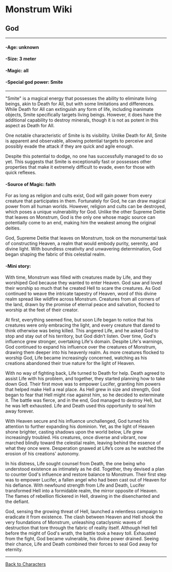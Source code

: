 # Monstrum Wiki

## God
---
#### -Age: unknown 
#### -Size: 3 meter 
#### -Magic: all 
#### -Special god power: Smite 
---
"Smite" is a magical energy that possesses the ability to eliminate living beings, akin to Death for All, but with some limitations and differences. While Death for All can extinguish any form of life, including inanimate objects, Smite specifically targets living beings. However, it does have the additional capability to destroy minerals, though it is not as potent in this aspect as Death for All.

One notable characteristic of Smite is its visibility. Unlike Death for All, Smite is apparent and observable, allowing potential targets to perceive and possibly evade the attack if they are quick and agile enough.

Despite this potential to dodge, no one has successfully managed to do so yet. This suggests that Smite is exceptionally fast or possesses other properties that make it extremely difficult to evade, even for those with quick reflexes.

#### -Source of Magic: faith 

For as long as religion and cults exist, God will gain power from every creature that participates in them. Fortunately for God, he can draw magical power from all human worlds. However, religion and cults can be destroyed, which poses a unique vulnerability for God. Unlike the other Supreme Deitie that leaves on Monstrum, God is the only one whose magic source can potentially come to an end, making him the weakest among the original deities.

God, Supreme Deitie that leaves on Monstrum, took on the monumental task of constructing Heaven, a realm that would embody purity, serenity, and divine light. With boundless creativity and unwavering determination, God began shaping the fabric of this celestial realm.

#### -Mini story: 
With time, Monstrum was filled with creatures made by Life, and they worshiped God because they wanted to enter Heaven. God saw and loved their worship so much that he created Hell to scare the creatures. As God continued to weave the intricate tapestry of Heaven, word of this divine realm spread like wildfire across Monstrum. Creatures from all corners of the land, drawn by the promise of eternal peace and salvation, flocked to worship at the feet of their creator.

At first, everything seemed fine, but soon Life began to notice that his creatures were only embracing the light, and every creature that dared to think otherwise was being killed. This angered Life, and he asked God to stop and stay out of his territory, but God didn’t listen. Over time, God's influence grew stronger, overtaking Life's domain. Despite Life's warnings, God continued to expand his influence over the creatures of Monstrum, drawing them deeper into his heavenly realm. As more creatures flocked to worship God, Life became increasingly concerned, watching as his creations abandoned their true nature for the light of Heaven.

With no way of fighting back, Life turned to Death for help. Death agreed to assist Life with his problem, and together, they started planning how to take down God. Their first move was to empower Lucifer, granting him powers that helped make Hell a real place. As Hell grew in size and strength, God began to fear that Hell might rise against him, so he decided to exterminate it. The battle was fierce, and in the end, God managed to destroy Hell, but he was left exhausted. Life and Death used this opportunity to seal him away forever.

With Heaven secure and his influence unchallenged, God turned his attention to further expanding his dominion. Yet, as the light of Heaven shone brighter, casting shadows upon the world below, Life grew increasingly troubled. His creatures, once diverse and vibrant, now marched blindly toward the celestial realm, leaving behind the essence of what they once were. Desperation gnawed at Life’s core as he watched the erosion of his creations' autonomy.

In his distress, Life sought counsel from Death, the one being who understood existence as intimately as he did. Together, they devised a plan to counter God's influence and restore balance to Monstrum. Their first step was to empower Lucifer, a fallen angel who had been cast out of Heaven for his defiance. With newfound strength from Life and Death, Lucifer transformed Hell into a formidable realm, the mirror opposite of Heaven. The flames of rebellion flickered in Hell, drawing in the disenchanted and the defiant.

God, sensing the growing threat of Hell, launched a relentless campaign to eradicate it from existence. The clash between Heaven and Hell shook the very foundations of Monstrum, unleashing cataclysmic waves of destruction that tore through the fabric of reality itself. Although Hell fell before the might of God's wrath, the battle took a heavy toll. Exhausted from the fight, God became vulnerable, his divine power drained. Seeing their chance, Life and Death combined their forces to seal God away for eternity.

---

[Back to Characters](../first-deities.md)
